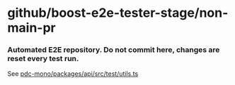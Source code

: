
# github/boost-e2e-tester-stage/non-main-pr
### Automated E2E repository. Do not commit here, changes are reset every test run.
See [pdc-mono/packages/api/src/test/utils.ts](https://github.com/peaudecastor/pdc-mono/blob/master/packages/api/src/test/utils/e2e-tester.ts)
